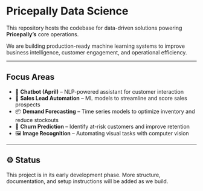 # Pricepally Data Science

This repository hosts the codebase for data-driven solutions powering **Pricepally’s** core operations.

We are building production-ready machine learning systems to improve business intelligence, customer engagement, and operational efficiency.

---

## Focus Areas

- 🤖 **Chatbot (April)** – NLP-powered assistant for customer interaction  
- 🧮 **Sales Lead Automation** – ML models to streamline and score sales prospects  
- 📦 **Demand Forecasting** – Time series models to optimize inventory and reduce stockouts  
- 🔁 **Churn Prediction** – Identify at-risk customers and improve retention  
- 🖼️ **Image Recognition** – Automating visual tasks with computer vision  

---

## ⚙️ Status

This project is in its early development phase. More structure, documentation, and setup instructions will be added as we build.
